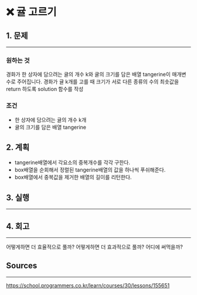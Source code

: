 # ❌ 귤 고르기

## 1. 문제

---

### 원하는 것

경화가 한 상자에 담으려는 귤의 개수 k와 귤의 크기를 담은 배열 tangerine이 매개변수로 주어집니다. 경화가 귤 k개를 고를 때 크기가 서로 다른 종류의 수의 최솟값을 return 하도록 solution 함수를 작성

### 조건

- 한 상자에 담으려는 귤의 개수 k개
- 귤의 크기를 담은 배열 tangerine

## 2. 계획

- tangerine배열에서 각요소의 중복개수를 각각 구한다.
- box배열을 순회해서 정렬된 tangerine배열의 값을 하나씩 푸쉬해준다.
- box배열에서 중복값을 제거한 배열의 길이를 리턴한다.

## 3. 실행

---

## 4. 회고

---

어떻게하면 더 효율적으로 풀까?
어떻게하면 더 효과적으로 풀까?
어디에 써먹을까?

## Sources

---

https://school.programmers.co.kr/learn/courses/30/lessons/155651
